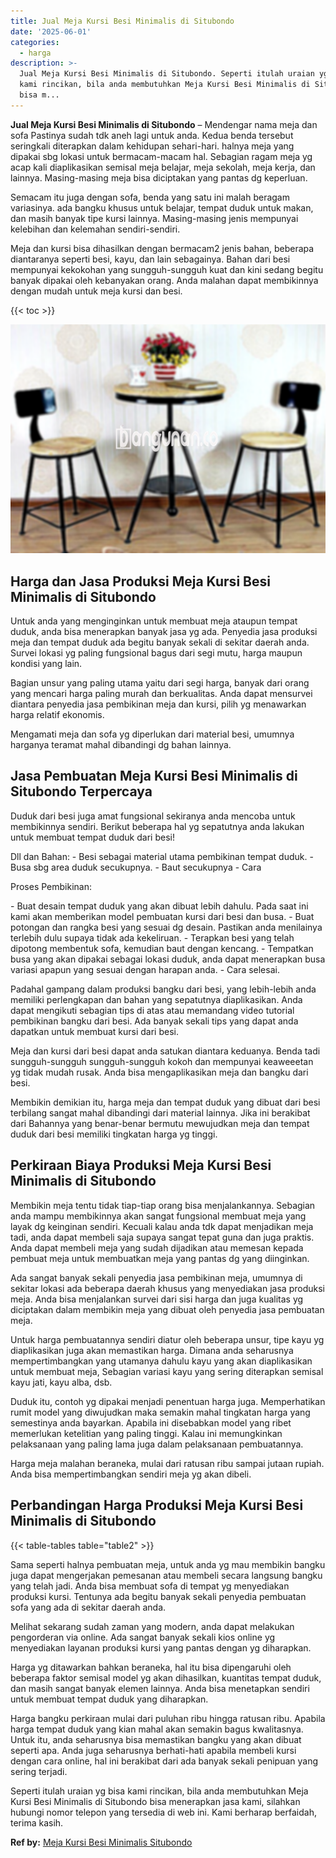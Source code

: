 ```yaml
---
title: Jual Meja Kursi Besi Minimalis di Situbondo
date: '2025-06-01'
categories:
  - harga
description: >-
  Jual Meja Kursi Besi Minimalis di Situbondo. Seperti itulah uraian yg bisa
  kami rincikan, bila anda membutuhkan Meja Kursi Besi Minimalis di Situbondo
  bisa m...
---
```


**Jual Meja Kursi Besi Minimalis di Situbondo** – Mendengar nama meja dan sofa Pastinya sudah tdk aneh lagi untuk anda. Kedua benda tersebut seringkali diterapkan dalam kehidupan sehari-hari. halnya meja yang dipakai sbg lokasi untuk bermacam-macam hal. Sebagian ragam meja yg acap kali diaplikasikan semisal meja belajar, meja sekolah, meja kerja, dan lainnya. Masing-masing meja bisa diciptakan yang pantas dg keperluan.

Semacam itu juga dengan sofa, benda yang satu ini malah beragam variasinya. ada bangku khusus untuk belajar, tempat duduk untuk makan, dan masih banyak tipe kursi lainnya. Masing-masing jenis mempunyai kelebihan dan kelemahan sendiri-sendiri.

Meja dan kursi bisa dihasilkan dengan bermacam2 jenis bahan, beberapa diantaranya seperti besi, kayu, dan lain sebagainya. Bahan dari besi mempunyai kekokohan yang sungguh-sungguh kuat dan kini sedang begitu banyak dipakai oleh kebanyakan orang. Anda malahan dapat membikinnya dengan mudah untuk meja kursi dan besi.

{{< toc >}}

![Jual Meja Kursi Besi Minimalis di Situbondo](/images/jual-meja-besi-murah05.png)

## Harga dan Jasa Produksi Meja Kursi Besi Minimalis di Situbondo

Untuk anda yang menginginkan untuk membuat meja ataupun tempat duduk, anda bisa menerapkan banyak jasa yg ada. Penyedia jasa produksi meja dan tempat duduk ada begitu banyak sekali di sekitar daerah anda. Survei lokasi yg paling fungsional bagus dari segi mutu, harga maupun kondisi yang lain.

Bagian unsur yang paling utama yaitu dari segi harga, banyak dari orang yang mencari harga paling murah dan berkualitas. Anda dapat mensurvei diantara penyedia jasa pembikinan meja dan kursi, pilih yg menawarkan harga relatif ekonomis.

Mengamati meja dan sofa yg diperlukan dari material besi, umumnya harganya teramat mahal dibandingi dg bahan lainnya.

## Jasa Pembuatan Meja Kursi Besi Minimalis di Situbondo Terpercaya

Duduk dari besi juga amat fungsional sekiranya anda mencoba untuk membikinnya sendiri. Berikut beberapa hal yg sepatutnya anda lakukan untuk membuat tempat duduk dari besi!

Dll dan Bahan: - Besi sebagai material utama pembikinan tempat duduk. - Busa sbg area duduk secukupnya. - Baut secukupnya - Cara

Proses Pembikinan:

\- Buat desain tempat duduk yang akan dibuat lebih dahulu. Pada saat ini kami akan memberikan model pembuatan kursi dari besi dan busa. - Buat potongan dan rangka besi yang sesuai dg desain. Pastikan anda menilainya terlebih dulu supaya tidak ada kekeliruan. - Terapkan besi yang telah dipotong membentuk sofa, kemudian baut dengan kencang. - Tempatkan busa yang akan dipakai sebagai lokasi duduk, anda dapat menerapkan busa variasi apapun yang sesuai dengan harapan anda. - Cara selesai.

Padahal gampang dalam produksi bangku dari besi, yang lebih-lebih anda memiliki perlengkapan dan bahan yang sepatutnya diaplikasikan. Anda dapat mengikuti sebagian tips di atas atau memandang video tutorial pembikinan bangku dari besi. Ada banyak sekali tips yang dapat anda dapatkan untuk membuat kursi dari besi.

Meja dan kursi dari besi dapat anda satukan diantara keduanya. Benda tadi sungguh-sungguh sungguh-sungguh kokoh dan mempunyai keaweeetan yg tidak mudah rusak. Anda bisa mengaplikasikan meja dan bangku dari besi.

Membikin demikian itu, harga meja dan tempat duduk yang dibuat dari besi terbilang sangat mahal dibandingi dari material lainnya. Jika ini berakibat dari Bahannya yang benar-benar bermutu mewujudkan meja dan tempat duduk dari besi memiliki tingkatan harga yg tinggi.

## Perkiraan Biaya Produksi Meja Kursi Besi Minimalis di Situbondo

Membikin meja tentu tidak tiap-tiap orang bisa menjalankannya. Sebagian anda mampu membikinnya akan sangat fungsional membuat meja yang layak dg keinginan sendiri. Kecuali kalau anda tdk dapat menjadikan meja tadi, anda dapat membeli saja supaya sangat tepat guna dan juga praktis. Anda dapat membeli meja yang sudah dijadikan atau memesan kepada pembuat meja untuk membuatkan meja yang pantas dg yang diinginkan.

Ada sangat banyak sekali penyedia jasa pembikinan meja, umumnya di sekitar lokasi ada beberapa daerah khusus yang menyediakan jasa produksi meja. Anda bisa menjalankan survei dari sisi harga dan juga kualitas yg diciptakan dalam membikin meja yang dibuat oleh penyedia jasa pembuatan meja.

Untuk harga pembuatannya sendiri diatur oleh beberapa unsur, tipe kayu yg diaplikasikan juga akan memastikan harga. Dimana anda seharusnya mempertimbangkan yang utamanya dahulu kayu yang akan diaplikasikan untuk membuat meja, Sebagian variasi kayu yang sering diterapkan semisal kayu jati, kayu alba, dsb.

Duduk itu, contoh yg dipakai menjadi penentuan harga juga. Memperhatikan rumit model yang diwujudkan maka semakin mahal tingkatan harga yang semestinya anda bayarkan. Apabila ini disebabkan model yang ribet memerlukan ketelitian yang paling tinggi. Kalau ini memungkinkan pelaksanaan yang paling lama juga dalam pelaksanaan pembuatannya.

Harga meja malahan beraneka, mulai dari ratusan ribu sampai jutaan rupiah. Anda bisa mempertimbangkan sendiri meja yg akan dibeli.

## Perbandingan Harga Produksi Meja Kursi Besi Minimalis di Situbondo

{{< table-tables table="table2" >}}

Sama seperti halnya pembuatan meja, untuk anda yg mau membikin bangku juga dapat mengerjakan pemesanan atau membeli secara langsung bangku yang telah jadi. Anda bisa membuat sofa di tempat yg menyediakan produksi kursi. Tentunya ada begitu banyak sekali penyedia pembuatan sofa yang ada di sekitar daerah anda.

Melihat sekarang sudah zaman yang modern, anda dapat melakukan pengorderan via online. Ada sangat banyak sekali kios online yg menyediakan layanan produksi kursi yang pantas dengan yg diharapkan.

Harga yg ditawarkan bahkan beraneka, hal itu bisa dipengaruhi oleh beberapa faktor semisal model yg akan dihasilkan, kuantitas tempat duduk, dan masih sangat banyak elemen lainnya. Anda bisa menetapkan sendiri untuk membuat tempat duduk yang diharapkan.

Harga bangku perkiraan mulai dari puluhan ribu hingga ratusan ribu. Apabila harga tempat duduk yang kian mahal akan semakin bagus kwalitasnya. Untuk itu, anda seharusnya bisa memastikan bangku yang akan dibuat seperti apa. Anda juga seharusnya berhati-hati apabila membeli kursi dengan cara online, hal ini berakibat dari ada banyak sekali penipuan yang sering terjadi.

Seperti itulah uraian yg bisa kami rincikan, bila anda membutuhkan Meja Kursi Besi Minimalis di Situbondo bisa menerapkan jasa kami, silahkan hubungi nomor telepon yang tersedia di web ini. Kami berharap berfaidah, terima kasih.

**Ref by:** [Meja Kursi Besi Minimalis Situbondo](https://id.wikipedia.org/wiki/Meja)
